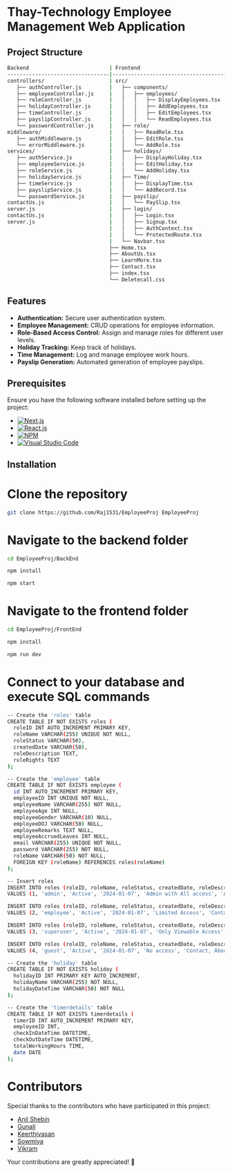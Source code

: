 # Thay-Technology Employee Management Web Application

## Project Structure

```bash
Backend                          | Frontend
---------------------------------|-------------------------------------
controllers/                     | src/
   ├── authController.js         |   ├── components/
   ├── employeeController.js     |   │   ├── employees/
   ├── roleController.js         |   │   │   ├── DisplayEmployees.tsx
   ├── holidayController.js      |   │   │   ├── AddEmployees.tsx
   ├── timeController.js         |   │   │   ├── EditEmployees.tsx
   ├── payslipController.js      |   │   │   └── ReadEmployees.tsx
   └── passwordController.js     |   ├── role/
middleware/                      |   │   ├── ReadRole.tsx
   ├── authMiddleware.js         |   │   ├── EditRole.tsx
   └── errorMiddleware.js        |   │   └── AddRole.tsx
services/                        |   ├── holidays/
   ├── authService.js            |   │   ├── DisplayHoliday.tsx
   ├── employeeService.js        |   │   ├── EditHoliday.tsx
   ├── roleService.js            |   │   └── AddHoliday.tsx
   ├── holidayService.js         |   ├── Time/
   ├── timeService.js            |   │   ├── DisplayTime.tsx
   ├── payslipService.js         |   │   └── AddRecord.tsx
   └── passwordService.js        |   ├── payslip/
contactUs.js                     |   │   └── PaySlip.tsx
server.js                        |   ├── login/
contactUs.js                     |   │   ├── Login.tsx
server.js                        |   │   ├── Signup.tsx
                                 |   │   ├── AuthContext.tsx
                                 |   │   └── ProtectedRoute.tsx
                                 |   └── Navbar.tsx
                                 ├── Home.tsx
                                 ├── AboutUs.tsx
                                 ├── LearnMore.tsx
                                 ├── Contact.tsx
                                 ├── index.tsx
                                 └── Deletecall.css
```

## Features

- **Authentication:** Secure user authentication system.
- **Employee Management:** CRUD operations for employee information.
- **Role-Based Access Control:** Assign and manage roles for different user levels.
- **Holiday Tracking:** Keep track of holidays.
- **Time Management:** Log and manage employee work hours.
- **Payslip Generation:** Automated generation of employee payslips.

## Prerequisites

Ensure you have the following software installed before setting up the project:

* [![Next.js](https://img.shields.io/badge/Next.js-000000?style=for-the-badge&logo=nextdotjs&logoColor=white)](https://nextjs.org/)
* [![React.js](https://img.shields.io/badge/React-20232A?style=for-the-badge&logo=react&logoColor=61DAFB)](https://reactjs.org/)
* [![NPM](https://img.shields.io/badge/NPM-%23CB3837.svg?style=for-the-badge&logo=npm&logoColor=white)](https://www.npmjs.com/)
* [![Visual Studio Code](https://img.shields.io/badge/Visual%20Studio%20Code-0078d7.svg?style=for-the-badge&logo=visual-studio-code&logoColor=white)](https://code.visualstudio.com/)

## Installation

# Clone the repository
```bash
git clone https://github.com/Raj1531/EmployeeProj EmployeeProj
```

# Navigate to the backend folder
```bash
cd EmployeeProj/BackEnd

npm install

npm start
```

# Navigate to the frontend folder
```bash
cd EmployeeProj/FrontEnd

npm install

npm run dev
```

# Connect to your database and execute SQL commands
```bash
-- Create the 'roles' table
CREATE TABLE IF NOT EXISTS roles (
  roleID INT AUTO_INCREMENT PRIMARY KEY,
  roleName VARCHAR(255) UNIQUE NOT NULL,
  roleStatus VARCHAR(50),
  createdDate VARCHAR(50),
  roleDescription TEXT,
  ruleRights TEXT
);

-- Create the 'employee' table
CREATE TABLE IF NOT EXISTS employee (
  id INT AUTO_INCREMENT PRIMARY KEY,
  employeeID INT UNIQUE NOT NULL,
  employeeName VARCHAR(255) NOT NULL,
  employeeAge INT NULL,
  employeeGender VARCHAR(10) NULL,
  employeeDOJ VARCHAR(50) NULL,
  employeeRemarks TEXT NULL,
  employeeAccruedLeaves INT NULL,
  email VARCHAR(255) UNIQUE NOT NULL,
  password VARCHAR(255) NOT NULL,
  roleName VARCHAR(50) NOT NULL,
  FOREIGN KEY (roleName) REFERENCES roles(roleName)
);

-- Insert roles
INSERT INTO roles (roleID, roleName, roleStatus, createdDate, roleDescription, ruleRights)
VALUES (1, 'admin', 'Active', '2024-01-07', 'Admin with All access', 'Attendance, EmpList, HolidayList, AttendanceSheet, Contact, About');

INSERT INTO roles (roleID, roleName, roleStatus, createdDate, roleDescription, ruleRights)
VALUES (2, 'employee', 'Active', '2024-01-07', 'Limited Access', 'Contact, About');

INSERT INTO roles (roleID, roleName, roleStatus, createdDate, roleDescription, ruleRights)
VALUES (3, 'superuser', 'Active', '2024-01-07', 'Only Viewable Access', 'EmpList, HolidayList, AttendanceSheet, Contact, About, View only');

INSERT INTO roles (roleID, roleName, roleStatus, createdDate, roleDescription, ruleRights)
VALUES (4, 'guest', 'Active', '2024-01-07', 'No access', 'Contact, About');

-- Create the 'holiday' table
CREATE TABLE IF NOT EXISTS holiday (
  holidayID INT PRIMARY KEY AUTO_INCREMENT,
  holidayName VARCHAR(255) NOT NULL,
  holidayDateTime VARCHAR(50) NOT NULL
);

-- Create the 'timerdetails' table
CREATE TABLE IF NOT EXISTS timerdetails (
  timerID INT AUTO_INCREMENT PRIMARY KEY,
  employeeID INT,
  checkInDateTime DATETIME,
  checkOutDateTime DATETIME,
  totalWorkingHours TIME,
  date DATE
);

```

# Contributors

Special thanks to the contributors who have participated in this project:

- [Anil Shebin](https://github.com/AnilShebin)
- [Gunali](https://github.com/gunali14)
- [Keerthivasan](https://github.com/keerthivasan0531)
- [Sowmiya](https://github.com/sowmiyamanoj)
- [Vikram](https://github.com/VikramJA99)

Your contributions are greatly appreciated! 🚀
